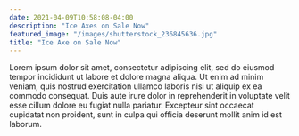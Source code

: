```yaml
---
date: 2021-04-09T10:58:08-04:00
description: "Ice Axes on Sale Now"
featured_image: "/images/shutterstock_236845636.jpg"
title: "Ice Axe on Sale Now"
---
```


Lorem ipsum dolor sit amet, consectetur adipiscing elit, sed do eiusmod tempor incididunt ut labore et dolore magna aliqua. Ut enim ad minim veniam, quis nostrud exercitation ullamco laboris nisi ut aliquip ex ea commodo consequat. Duis aute irure dolor in reprehenderit in voluptate velit esse cillum dolore eu fugiat nulla pariatur. Excepteur sint occaecat cupidatat non proident, sunt in culpa qui officia deserunt mollit anim id est laborum.
